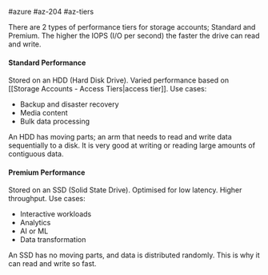 #azure #az-204 #az-tiers 

There are 2 types of performance tiers for storage accounts; Standard and Premium.
The higher the IOPS (I/O per second) the faster the drive can read and write.

#### Standard Performance
Stored on an HDD (Hard Disk Drive).
Varied performance based on [[Storage Accounts - Access Tiers|access tier]].
Use cases:
- Backup and disaster recovery
- Media content
- Bulk data processing

An HDD has moving parts; an arm that needs to read and write data sequentially to a disk.
It is very good at writing or reading large amounts of contiguous data.

#### Premium Performance
Stored on an SSD (Solid State Drive).
Optimised for low latency.
Higher throughput.
Use cases:
- Interactive workloads
- Analytics
- AI or ML
- Data transformation

An SSD has no moving parts, and data is distributed randomly.
This is why it can read and write so fast.